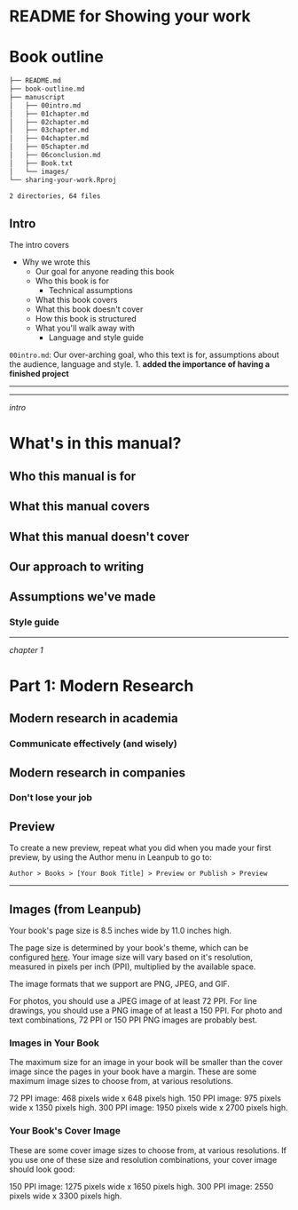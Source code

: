 README for Showing your work
==========

# Book outline

```sh
├── README.md
├── book-outline.md
├── manuscript
│   ├── 00intro.md
│   ├── 01chapter.md
│   ├── 02chapter.md
│   ├── 03chapter.md
│   ├── 04chapter.md
│   ├── 05chapter.md
│   ├── 06conclusion.md
│   ├── Book.txt
│   └── images/
└── sharing-your-work.Rproj

2 directories, 64 files
```

## Intro

The intro covers 

- Why we wrote this
    + Our goal for anyone reading this book
    + Who this book is for
        * Technical assumptions
    + What this book covers
    + What this book doesn't cover
    + How this book is structured
    + What you'll walk away with
        * Language and style guide


`00intro.md`: Our over-arching goal, who this text is for, assumptions about the audience, language and style.
        1. **added the importance of having a finished project**

---



---

*intro*
# What's in this manual?
##  Who this manual is for
##  What this manual covers 
##  What this manual doesn't cover
##  Our approach to writing 
##  Assumptions we've made
###         Style guide



---

*chapter 1*

# Part 1: Modern Research
##  Modern research in academia 
###         Communicate effectively (and wisely) 
##  Modern research in companies
###         Don't lose your job



## Preview 

To create a new preview, repeat what you did when you made your first preview, by using the Author menu in Leanpub to go to:

`Author > Books > [Your Book Title] > Preview or Publish > Preview`

***

## Images (from Leanpub)

Your book's page size is 8.5 inches wide by 11.0 inches high.

The page size is determined by your book's theme, which can be configured [here](https://leanpub.com/showingyourwork/theme). Your image size will vary based on it's resolution, measured in pixels per inch (PPI), multiplied by the available space.

The image formats that we support are PNG, JPEG, and GIF.

For photos, you should use a JPEG image of at least 72 PPI.
For line drawings, you should use a PNG image of at least a 150 PPI.
For photo and text combinations, 72 PPI or 150 PPI PNG images are probably best.

### Images in Your Book

The maximum size for an image in your book will be smaller than the cover image since the pages in your book have a margin. These are some maximum image sizes to choose from, at various resolutions.

72 PPI image: 468 pixels wide x 648 pixels high.
150 PPI image: 975 pixels wide x 1350 pixels high.
300 PPI image: 1950 pixels wide x 2700 pixels high.


### Your Book's Cover Image

These are some cover image sizes to choose from, at various resolutions. If you use one of these size and resolution combinations, your cover image should look good:

150 PPI image: 1275 pixels wide x 1650 pixels high.
300 PPI image: 2550 pixels wide x 3300 pixels high.